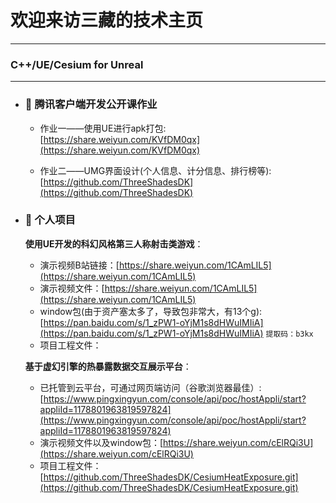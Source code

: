 # 欢迎来访三藏的技术主页
---
### C++/UE/Cesium for Unreal
---
- ### 💬 腾讯客户端开发公开课作业
   * 作业一——使用UE进行apk打包: [https://share.weiyun.com/KVfDM0qx](https://share.weiyun.com/KVfDM0qx)
  
   * 作业二——UMG界面设计(个人信息、计分信息、排行榜等): [https://github.com/ThreeShadesDK](https://github.com/ThreeShadesDK)

- ### 💬 个人项目

   __使用UE开发的科幻风格第三人称射击类游戏__：
   * 演示视频B站链接：[https://share.weiyun.com/1CAmLIL5](https://share.weiyun.com/1CAmLIL5)
   * 演示视频文件：[https://share.weiyun.com/1CAmLIL5](https://share.weiyun.com/1CAmLIL5)
   * window包(由于资产塞太多了，导致包非常大，有13个g):[https://pan.baidu.com/s/1_zPW1-oYjM1s8dHWuIMIiA](https://pan.baidu.com/s/1_zPW1-oYjM1s8dHWuIMIiA)  ``` 提取码：b3kx ```
   * 项目工程文件：  
     
  
   __基于虚幻引擎的热暴露数据交互展示平台__：
   * 已托管到云平台，可通过网页端访问（谷歌浏览器最佳）: [https://www.pingxingyun.com/console/api/poc/hostAppli/start?appliId=1178801963819597824](https://www.pingxingyun.com/console/api/poc/hostAppli/start?appliId=1178801963819597824)
   * 演示视频文件以及window包：[https://share.weiyun.com/cElRQi3U](https://share.weiyun.com/cElRQi3U)
   * 项目工程文件：[https://github.com/ThreeShadesDK/CesiumHeatExposure.git](https://github.com/ThreeShadesDK/CesiumHeatExposure.git)
   


